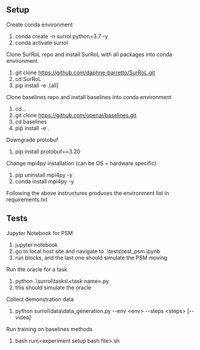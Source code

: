 ## Setup

Create conda environment
1. conda create -n surrol python=3.7 -y
2. conda activate surrol

Clone SurRoL repo and install SurRoL with all packages into conda environment
1. git clone https://github.com/daphne-barretto/SurRoL.git
2. cd SurRoL
3. pip install -e .[all]

Clone baselines repo and install baselines into conda environment
1. cd ..
2. git clone https://github.com/openai/baselines.git
3. cd baselines
4. pip install -e .

Downgrade protobuf
1. pip install protobuf==3.20

Change mpi4py installation (can be OS + hardware specific)
1. pip uninstall mpi4py -y
2. conda install mpi4py -y

Following the above instructures produces the environment list in requirements.txt

## Tests

Jupyter Notebook for PSM
1. jupyter notebook
2. go to local host site and navigate to .\tests\test_psm.ipynb
3. run blocks, and the last one should simulate the PSM moving

Run the oracle for a task
1. python .\surrol\tasks\\\<task name>.py
2. this should simulate the oracle

Collect demonstration data
1. python surrol\data\data_generation.py --env \<env\> --steps \<steps\> [--video]

Run training on baselines methods
1. bash run\\\<experiment setup bash file>.sh